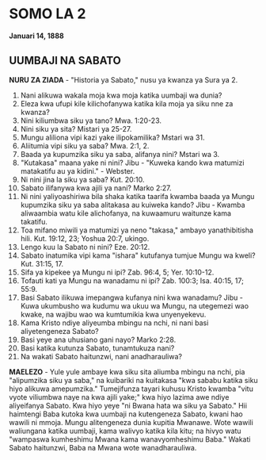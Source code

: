 # SOMO LA 2
**Januari 14, 1888**

## UUMBAJI NA SABATO

**NURU ZA ZIADA** - "Historia ya Sabato," nusu ya kwanza ya Sura ya 2.

1. Nani alikuwa wakala moja kwa moja katika uumbaji wa dunia?
2. Eleza kwa ufupi kile kilichofanywa katika kila moja ya siku nne za kwanza?
3. Nini kiliumbwa siku ya tano? Mwa. 1:20-23.
4. Nini siku ya sita? Mistari ya 25-27.
5. Mungu aliliona vipi kazi yake ilipokamilika? Mstari wa 31.
6. Aliitumia vipi siku ya saba? Mwa. 2:1, 2.
7. Baada ya kupumzika siku ya saba, alifanya nini? Mstari wa 3.
8. "Kutakasa" maana yake ni nini? Jibu - "Kuweka kando kwa matumizi matakatifu au ya kidini." - Webster.
9. Ni nini jina la siku ya saba? Kut. 20:10.
10. Sabato ilifanywa kwa ajili ya nani? Marko 2:27.
11. Ni nini yaliyoashiriwa bila shaka katika taarifa kwamba baada ya Mungu kupumzika siku ya saba alitakasa au kuiweka kando? Jibu - Kwamba aliwaambia watu kile alichofanya, na kuwaamuru waitunze kama takatifu.
12. Toa mifano miwili ya matumizi ya neno "takasa," ambayo yanathibitisha hili. Kut. 19:12, 23; Yoshua 20:7, ukingo.
13. Lengo kuu la Sabato ni nini? Eze. 20:12.
14. Sabato inatumika vipi kama "ishara" kutufanya tumjue Mungu wa kweli? Kut. 31:15, 17.
15. Sifa ya kipekee ya Mungu ni ipi? Zab. 96:4, 5; Yer. 10:10-12.
16. Tofauti kati ya Mungu na wanadamu ni ipi? Zab. 100:3; Isa. 40:15, 17; 55:9.
17. Basi Sabato ilikuwa imepangwa kufanya nini kwa wanadamu? Jibu - Kuwa ukumbusho wa kudumu wa ukuu wa Mungu, na utegemezi wao kwake, na wajibu wao wa kumtumikia kwa unyenyekevu.
18. Kama Kristo ndiye aliyeumba mbingu na nchi, ni nani basi aliyetengeneza Sabato?
19. Basi yeye ana uhusiano gani nayo? Marko 2:28.
20. Basi katika kutunza Sabato, tunamtukuza nani?
21. Na wakati Sabato haitunzwi, nani anadharauliwa?

**MAELEZO** - Yule yule ambaye kwa siku sita aliumba mbingu na nchi, pia "alipumzika siku ya saba," na kuibariki na kuitakasa "kwa sababu katika siku hiyo alikuwa amepumzika." Tumejifunza tayari kuhusu Kristo kwamba "vitu vyote viliumbwa naye na kwa ajili yake;" kwa hiyo lazima awe ndiye aliyeifanya Sabato. Kwa hiyo yeye "ni Bwana hata wa siku ya Sabato." Hii haimtengi Baba kutoka kwa uumbaji na kutengeneza Sabato, kwani hao wawili ni mmoja. Mungu alitengeneza dunia kupitia Mwanawe. Wote wawili waliungana katika uumbaji, kama walivyo katika kila kitu; na hivyo watu "wampaswa kumheshimu Mwana kama wanavyomheshimu Baba." Wakati Sabato haitunzwi, Baba na Mwana wote wanadharauliwa.